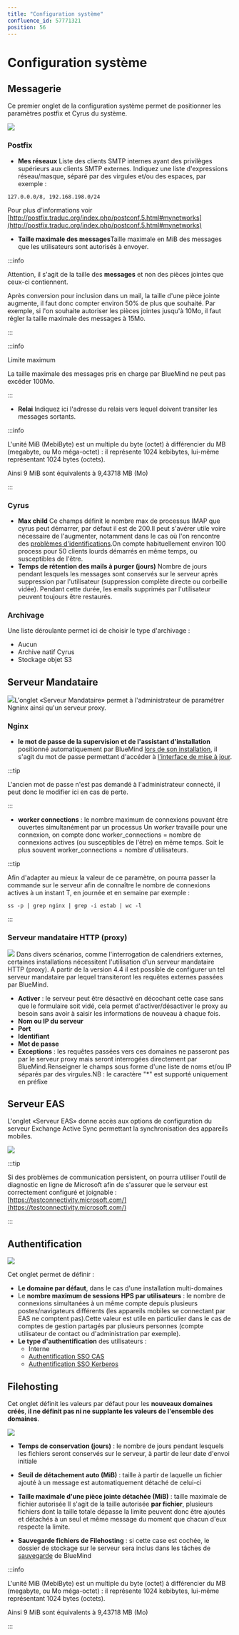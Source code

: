 ```yaml
---
title: "Configuration système"
confluence_id: 57771321
position: 56
---
```

# Configuration système


## Messagerie

Ce premier onglet de la configuration système permet de positionner les paramètres postfix et Cyrus du système.

![](../../attachments/57771321/66096477.png)

### Postfix

- **Mes réseaux** 
Liste des clients SMTP internes ayant des privilèges supérieurs aux clients SMTP externes.
Indiquez une liste d'expressions réseau/masque, séparé par des virgules et/ou des espaces, par exemple :


```
127.0.0.0/8, 192.168.198.0/24
```

Pour plus d'informations voir [http://postfix.traduc.org/index.php/postconf.5.html#mynetworks](http://postfix.traduc.org/index.php/postconf.5.html#mynetworks)

- **Taille maximale des messages**Taille maximale en MiB des messages que les utilisateurs sont autorisés à envoyer.


:::info

Attention, il s'agit de la taille des **messages** et non des pièces jointes que ceux-ci contiennent.

Après conversion pour inclusion dans un mail, la taille d'une pièce jointe augmente, il faut donc compter environ 50% de plus que souhaité.
Par exemple, si l'on souhaite autoriser les pièces jointes jusqu'à 10Mo, il faut régler la taille maximale des messages à 15Mo.

:::


:::info

Limite maximum

La taille maximale des messages pris en charge par BlueMind ne peut pas excéder 100Mo.

:::

- **Relai** 
Indiquez ici l'adresse du relais vers lequel doivent transiter les messages sortants.


:::info

L'unité MiB (MebiByte) est un multiple du byte (octet) à différencier du MB (megabyte, ou Mo méga-octet) : il représente 1024 kebibytes, lui-même représentant 1024 bytes (octets).

Ainsi 9 MiB sont équivalents à 9,43718 MB (Mo)

:::

### Cyrus

- **Max child** Ce champs définit le nombre max de processus IMAP que cyrus peut démarrer, par défaut il est de 200.Il peut s'avérer utile voire nécessaire de l'augmenter, notamment dans le cas où l'on rencontre des [problèmes d'identifications](/Guide_de_l_administrateur/Résolution_de_problèmes/Erreurs_d_identification_IMAP/).On compte habituellement environ 100 process pour 50 clients lourds démarrés en même temps, ou susceptibles de l'être.
- **Temps de rétention des mails à purger (jours)** Nombre de jours pendant lesquels les messages sont conservés sur le serveur après suppression par l'utilisateur (suppression complète directe ou corbeille vidée). Pendant cette durée, les emails supprimés par l'utilisateur peuvent toujours être restaurés.


### Archivage

Une liste déroulante permet ici de choisir le type d'archivage :

- Aucun
- Archive natif Cyrus
- Stockage objet S3


## Serveur Mandataire

![](../../attachments/57771321/66096470.png)L'onglet «Serveur Mandataire» permet à l'administrateur de paramétrer Ngninx ainsi qu'un serveur proxy.

### Nginx

- **le mot de passe de la supervision et de l'assistant d'installation** positionné automatiquement par BlueMind [lors de son installation](/Guide_d_installation/Configuration_post_installation/), il s'agit du mot de passe permettant d'accéder à [l'interface de mise à jour](/Guide_d_installation/Mise_à_jour_de_BlueMind/).


:::tip

L'ancien mot de passe n'est pas demandé à l'administrateur connecté, il peut donc le modifier ici en cas de perte.

:::

- **worker connections** : le nombre maximum de connexions pouvant être ouvertes simultanément par un processus
Un *worker* travaille pour une connexion, on compte donc worker_connections = nombre de connexions actives (ou susceptibles de l'être) en même temps. Soit le plus souvent worker_connections = nombre d'utilisateurs.


:::tip

Afin d'adapter au mieux la valeur de ce paramètre, on pourra passer la commande sur le serveur afin de connaître le nombre de connexions actives à un instant T, en journée et en semaine par exemple :


```
ss -p | grep nginx | grep -i estab | wc -l
```


:::


### Serveur mandataire HTTP (proxy)

![](../../attachments/57770017/66096240.png) Dans divers scénarios, comme l'interrogation de calendriers externes, certaines installations nécessitent l'utilisation d'un serveur mandataire HTTP (proxy). A partir de la version 4.4 il est possible de configurer un tel serveur mandataire par lequel transiteront les requêtes externes passées par BlueMind.

- **Activer** : le serveur peut être désactivé en décochant cette case sans que le formulaire soit vidé, cela permet d'activer/désactiver le proxy au besoin sans avoir à saisir les informations de nouveau à chaque fois.
- **Nom ou IP du serveur**
- **Port**
- **Identifiant**
- **Mot de passe**
- **Exceptions** : les requêtes passées vers ces domaines ne passeront pas par le serveur proxy mais seront interrogées directement par BlueMind.Renseigner le champs sous forme d'une liste de noms et/ou IP séparés par des virgules.NB : le caractère "*" est supporté uniquement en préfixe


## Serveur EAS

L'onglet «Serveur EAS» donne accès aux options de configuration du serveur Exchange Active Sync permettant la synchronisation des appareils mobiles.

![](../../attachments/57771321/66096479.png)


:::tip

Si des problèmes de communication persistent, on pourra utiliser l'outil de diagnostic en ligne de Microsoft afin de s'assurer que le serveur est correctement configuré et joignable : [https://testconnectivity.microsoft.com/](https://testconnectivity.microsoft.com/)

:::

## Authentification

![](../../attachments/57771321/66096471.png)

Cet onglet permet de définir :

- **Le domaine par défaut**, dans le cas d'une installation multi-domaines
- Le **nombre maximum de sessions HPS par utilisateurs** : le nombre de connexions simultanées à un même compte depuis plusieurs postes/navigateurs différents (les appareils mobiles se connectant par EAS ne comptent pas).Cette valeur est utile en particulier dans le cas de comptes de gestion partagés par plusieurs personnes (compte utilisateur de contact ou d'administration par exemple).
- **Le type d'authentification** des utilisateurs :
    - Interne
    - [Authentification SSO CAS](/Guide_de_l_administrateur/Configuration/Gestion_des_domaines/Les_méthodes_d_authentification/Mise_en_place_du_SSO_CAS/)
    - [Authentification SSO Kerberos](/Guide_de_l_administrateur/Configuration/Gestion_des_domaines/Les_méthodes_d_authentification/Mise_en_place_du_SSO_Kerberos/)


## Filehosting

Cet onglet définit les valeurs par défaut pour les **nouveaux domaines créés**, **il ne définit pas ni ne supplante les valeurs de l'ensemble des domaines**.

![](../../attachments/57771321/66096472.png)

- **Temps de conservation (jours)** : le nombre de jours pendant lesquels les fichiers seront conservés sur le serveur, à partir de leur date d'envoi initiale
- **Seuil de détachement auto (MiB)** : taille à partir de laquelle un fichier ajouté à un message est automatiquement détaché de celui-ci
- **Taille maximale d'une pièce jointe détachée (MiB)** : taille maximale de fichier autorisée
Il s'agit de la taille autorisée **par fichier**, plusieurs fichiers dont la taille totale dépasse la limite peuvent donc être ajoutés et détachés à un seul et même message du moment que chacun d'eux respecte la limite.

- **Sauvegarde fichiers de Filehosting** : si cette case est cochée, le dossier de stockage sur le serveur sera inclus dans les tâches de [sauvegarde](https://forge.bluemind.net/confluence/display/BM4/Sauvegarde+et+restauration) de BlueMind


:::info

L'unité MiB (MebiByte) est un multiple du byte (octet) à différencier du MB (megabyte, ou Mo méga-octet) : il représente 1024 kebibytes, lui-même représentant 1024 bytes (octets).

Ainsi 9 MiB sont équivalents à 9,43718 MB (Mo)

:::


